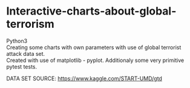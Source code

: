 # Interactive-charts-about-global-terrorism
Python3\
Creating some charts with own parameters with use of global terrorist attack data set.\
Created with use of matplotlib - pyplot.
Additionaly some very primitive pytest tests.

DATA SET SOURCE: https://www.kaggle.com/START-UMD/gtd
